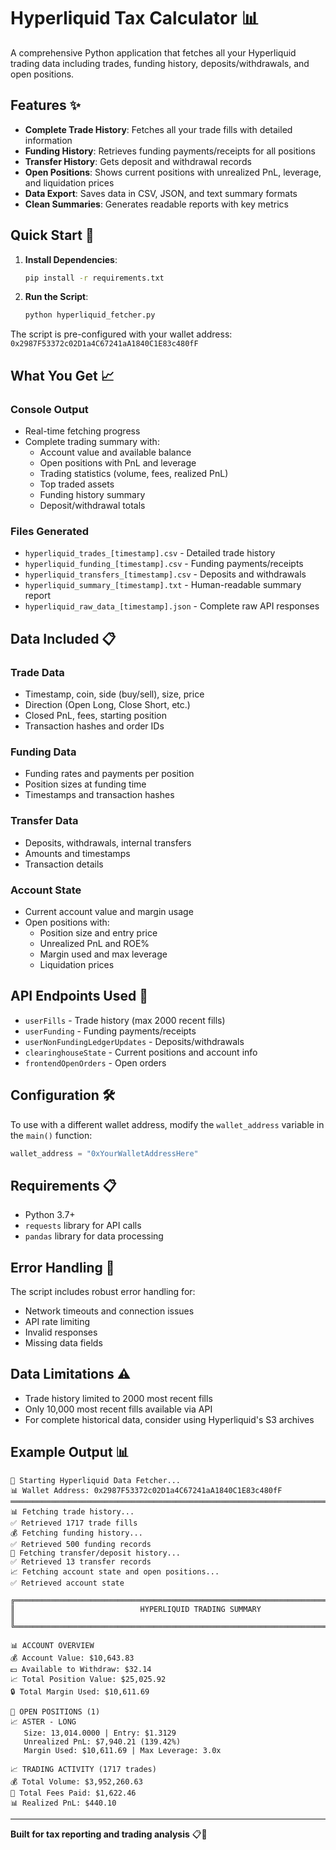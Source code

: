 # Hyperliquid Tax Calculator 📊

A comprehensive Python application that fetches all your Hyperliquid trading data including trades, funding history, deposits/withdrawals, and open positions.

## Features ✨

- **Complete Trade History**: Fetches all your trade fills with detailed information
- **Funding History**: Retrieves funding payments/receipts for all positions
- **Transfer History**: Gets deposit and withdrawal records  
- **Open Positions**: Shows current positions with unrealized PnL, leverage, and liquidation prices
- **Data Export**: Saves data in CSV, JSON, and text summary formats
- **Clean Summaries**: Generates readable reports with key metrics

## Quick Start 🚀

1. **Install Dependencies**:
   ```bash
   pip install -r requirements.txt
   ```

2. **Run the Script**:
   ```bash
   python hyperliquid_fetcher.py
   ```

The script is pre-configured with your wallet address: `0x2987F53372c02D1a4C67241aA1840C1E83c480fF`

## What You Get 📈

### Console Output
- Real-time fetching progress
- Complete trading summary with:
  - Account value and available balance
  - Open positions with PnL and leverage
  - Trading statistics (volume, fees, realized PnL)
  - Top traded assets
  - Funding history summary
  - Deposit/withdrawal totals

### Files Generated
- `hyperliquid_trades_[timestamp].csv` - Detailed trade history
- `hyperliquid_funding_[timestamp].csv` - Funding payments/receipts  
- `hyperliquid_transfers_[timestamp].csv` - Deposits and withdrawals
- `hyperliquid_summary_[timestamp].txt` - Human-readable summary report
- `hyperliquid_raw_data_[timestamp].json` - Complete raw API responses

## Data Included 📋

### Trade Data
- Timestamp, coin, side (buy/sell), size, price
- Direction (Open Long, Close Short, etc.)
- Closed PnL, fees, starting position
- Transaction hashes and order IDs

### Funding Data  
- Funding rates and payments per position
- Position sizes at funding time
- Timestamps and transaction hashes

### Transfer Data
- Deposits, withdrawals, internal transfers
- Amounts and timestamps
- Transaction details

### Account State
- Current account value and margin usage
- Open positions with:
  - Position size and entry price
  - Unrealized PnL and ROE%
  - Margin used and max leverage
  - Liquidation prices

## API Endpoints Used 🔌

- `userFills` - Trade history (max 2000 recent fills)
- `userFunding` - Funding payments/receipts
- `userNonFundingLedgerUpdates` - Deposits/withdrawals
- `clearinghouseState` - Current positions and account info
- `frontendOpenOrders` - Open orders

## Configuration 🛠️

To use with a different wallet address, modify the `wallet_address` variable in the `main()` function:

```python
wallet_address = "0xYourWalletAddressHere"
```

## Requirements 📋

- Python 3.7+
- `requests` library for API calls
- `pandas` library for data processing

## Error Handling 🔧

The script includes robust error handling for:
- Network timeouts and connection issues
- API rate limiting
- Invalid responses
- Missing data fields

## Data Limitations ⚠️

- Trade history limited to 2000 most recent fills
- Only 10,000 most recent fills available via API
- For complete historical data, consider using Hyperliquid's S3 archives

## Example Output 📊

```
🚀 Starting Hyperliquid Data Fetcher...
📊 Wallet Address: 0x2987F53372c02D1a4C67241aA1840C1E83c480fF
════════════════════════════════════════════════════════════════════════════════
📊 Fetching trade history...
✅ Retrieved 1717 trade fills
💰 Fetching funding history...
✅ Retrieved 500 funding records
🔄 Fetching transfer/deposit history...
✅ Retrieved 13 transfer records
📈 Fetching account state and open positions...
✅ Retrieved account state

╔══════════════════════════════════════════════════════════════════════════════════╗
║                            HYPERLIQUID TRADING SUMMARY                           ║
╚══════════════════════════════════════════════════════════════════════════════════╝

📊 ACCOUNT OVERVIEW
💰 Account Value: $10,643.83
💵 Available to Withdraw: $32.14
📈 Total Position Value: $25,025.92
🔒 Total Margin Used: $10,611.69

🎯 OPEN POSITIONS (1)
📈 ASTER - LONG
   Size: 13,014.0000 | Entry: $1.3129
   Unrealized PnL: $7,940.21 (139.42%)
   Margin Used: $10,611.69 | Max Leverage: 3.0x

📈 TRADING ACTIVITY (1717 trades)
💰 Total Volume: $3,952,260.63
💸 Total Fees Paid: $1,622.46
📊 Realized PnL: $440.10
```

---

**Built for tax reporting and trading analysis** 📋💼
